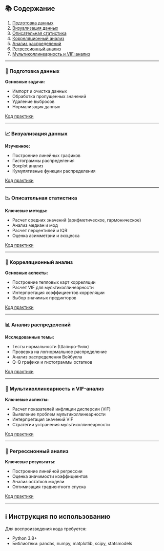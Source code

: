 ## 📚 Содержание
1. [Подготовка данных](#-подготовка-данных)
2. [Визуализация данных](#-визуализация-данных)
3. [Описательная статистика](#-описательная-статистика)
4. [Корреляционный анализ](#-корреляционный-анализ)
5. [Анализ распределений](#-анализ-распределений)
6. [Регрессионный анализ](#-регрессионный-анализ)
7. [Мультиколлинеарность и VIF-анализ](#-мультиколлинеарность-и-vif-анализ)

---

### 🧹 Подготовка данных
**Основные задачи:**  
- Импорт и очистка данных  
- Обработка пропущенных значений  
- Удаление выбросов  
- Нормализация данных  

[Код практики](./Анализ_и_очистка_данных_Excel.ipynb)

---

### 📈 Визуализация данных  
**Изученное:**  
- Построение линейных графиков  
- Гистограммы распределения  
- Boxplot анализ  
- Кумулятивные функции распределения  

[Код практики](./Анализ_ценовой_структуры_с_использованием_статистических_методов.ipynb)

---

### 📉 Описательная статистика  
**Ключевые методы:**  
- Расчет средних значений (арифметическое, гармоническое)  
- Анализ медиан и мод  
- Расчет перцентилей и IQR  
- Оценка асимметрии и эксцесса  

[Код практики](./Статистический_анализ_автомобильных_данных.ipynb)

---

### 🔗 Корреляционный анализ  
**Основные аспекты:**  
- Построение тепловых карт корреляции  
- Расчет VIF для мультиколлинеарности  
- Интерпретация коэффициентов корреляции  
- Выбор значимых предикторов  

[Код практики](./Анализ_данных_статистические_методы.ipynb)

---

### 📊 Анализ распределений  
**Исследованные темы:**  
- Тесты нормальности (Шапиро-Уилк)  
- Проверка на логнормальное распределение  
- Анализ распределения Вейбулла  
- Q-Q графики и гистограммы остатков  

[Код практики](./Анализ_асимметричного_распределения_данных.ipynb)

---

### 📌 Мультиколлинеарность и VIF-анализ
**Ключевые аспекты:**
- Расчет показателей инфляции дисперсии (VIF)
- Выявление проблем мультиколлинеарности
- Интерпретация значений VIF
- Стратегии устранения мультиколлинеарности

[Код практики](./Корреляционный_анализ.ipynb)

---

### 📌 Регрессионный анализ  
**Ключевые результаты:**  
- Построение линейной регрессии  
- Оценка значимости коэффициентов  
- Анализ остатков модели  
- Оптимизация градиентного спуска  

[Код практики](./Анализ_себестоимости_продукции_регрессионная_модель.ipynb)


---

## ℹ️ Инструкция по использованию
Для воспроизведения кода требуется:
   - Python 3.8+
   - Библиотеки: pandas, numpy, matplotlib, scipy, statsmodels
